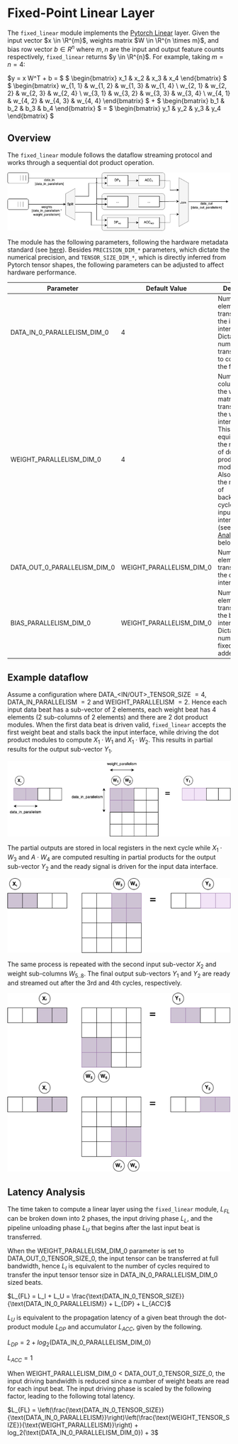 
# Fixed-Point Linear Layer

The `fixed_linear` module implements the [Pytorch Linear](https://pytorch.org/docs/stable/generated/torch.nn.Linear.html) layer. Given the input vector $x \in \R^{m}$, weights matrix $W \in \R^{n \times m}$, and bias row vector $b \in R^n$ where $m, n$ are the input and output feature counts respectively, `fixed_linear` returns $y \in \R^{n}$. For example, taking $m = n = 4$:

$y = x W^T + b = $
$ \begin{bmatrix}
x_1 & x_2 & x_3 & x_4
\end{bmatrix}  $
$ \begin{bmatrix}
w_{1, 1} & w_{1, 2} & w_{1, 3} & w_{1, 4} \\
w_{2, 1} & w_{2, 2} & w_{2, 3} & w_{2, 4} \\
w_{3, 1} & w_{3, 2} & w_{3, 3} & w_{3, 4} \\
w_{4, 1} & w_{4, 2} & w_{4, 3} & w_{4, 4}
\end{bmatrix}  $ +
$ \begin{bmatrix}
b_1 & b_2 & b_3 & b_4
\end{bmatrix}  $ = $ \begin{bmatrix}
y_1 & y_2 & y_3 & y_4
\end{bmatrix}  $

## Overview

The `fixed_linear` module follows the dataflow streaming protocol and works through a sequential dot product operation.

<p align="center">
  <img src="https://raw.githubusercontent.com/DeepWok/mase/main/docs/source/imgs/linear/fixed_linear.png" alt="img">
</p>

The module has the following parameters, following the hardware metadata standard (see [here](https://deepwok.github.io/mase/modules/chop/analysis/add_metadata.html#add-hardware-metadata-analysis-pass)). Besides `PRECISION_DIM_*` parameters, which dictate the numerical precision, and `TENSOR_SIZE_DIM_*`, which is directly inferred from Pytorch tensor shapes, the following parameters can be adjusted to affect hardware performance.

| Parameter                    	| Default Value            	| Definition                                                                                                                                                                                                                                     	|
|------------------------------	|--------------------------	|------------------------------------------------------------------------------------------------------------------------------------------------------------------------------------------------------------------------------------------------	|
| DATA_IN_0_PARALLELISM_DIM_0  	| 4                        	| Number of elements per transaction at the input interface. Dictates the number of transactions to compute the full layer.                                                                                                                      	|
| WEIGHT_PARALLELISM_DIM_0     	| 4                        	| Number of columns of the weights matrix per transaction at the weights interface. This is equivalent to the number of dot product modules. Also dictates the number of backpressure cycles on the input interface (see [Latency Analysis](#latency-analysis) below) 	|
| DATA_OUT_0_PARALLELISM_DIM_0 	| WEIGHT_PARALLELISM_DIM_0 	| Number of elements per transaction at the output interface.                                                                                                                                                                                    	|
| BIAS_PARALLELISM_DIM_0       	| WEIGHT_PARALLELISM_DIM_0 	| Number of elements per transaction at the bias interface. Dictates the number of fixed-point adders.                                                                                                                                                                                     	|

## Example dataflow

Assume a configuration where DATA_\<IN/OUT>\_TENSOR\_SIZE $= 4$, DATA\_IN\_PARALLELISM $= 2$ and WEIGHT\_PARALLELISM $= 2$. Hence each input data beat has a sub-vector of 2 elements, each weight beat has 4 elements (2 sub-columns of 2 elements) and there are 2 dot product modules. When the first data beat is driven valid, `fixed_linear` accepts the first weight beat and stalls back the input interface, while driving the dot product modules to compute $X_1 \cdot W_1$ and $X_1 \cdot W_2$. This results in partial results for the output sub-vector $Y_1$.

<p align="center">
  <img src="https://raw.githubusercontent.com/DeepWok/mase/main/docs/source/imgs/linear/matrix_multiply1.png" alt="img">
</p>

The partial outputs are stored in local registers in the next cycle while $X_1 \cdot W_3$ and $A \cdot W_4$ are computed resulting in partial products for the output sub-vector $Y_2$ and the ready signal is driven for the input data interface.

<p align="center">
  <img src="https://raw.githubusercontent.com/DeepWok/mase/main/docs/source/imgs/linear/matrix_multiply2.png" alt="img">
</p>

The same process is repeated with the second input sub-vector $X_2$ and weight sub-columns $W_{5..8}$. The final output sub-vectors $Y_1$ and $Y_2$ are ready and streamed out after the 3rd and 4th cycles, respectively.

<p align="center">
  <img src="https://raw.githubusercontent.com/DeepWok/mase/main/docs/source/imgs/linear/matrix_multiply3.png" alt="img">
</p>

## <a name="latency_analaysis"></a> Latency Analysis

The time taken to compute a linear layer using the `fixed_linear` module, $L_{FL}$ can be broken down into 2 phases, the input driving phase $L_L$, and the pipeline unloading phase $L_U$ that begins after the last input beat is transferred.

When the WEIGHT_PARALLELISM_DIM_0 parameter is set to DATA_OUT_0_TENSOR_SIZE_0, the input tensor can be transferred at full bandwidth, hence $L_I$ is equivalent to the number of cycles required to transfer the input tensor tensor size in DATA_IN_0_PARALLELISM_DIM_0 sized beats.

$L_{FL} = L_I + L_U = \frac{\text{DATA_IN_0_TENSOR_SIZE}}{\text{DATA_IN_0_PARALLELISM}} + L_{DP} + L_{ACC}$

$L_U$ is equivalent to the propagation latency of a given beat through the dot-product module $L_{DP}$ and accumulator $L_{ACC}$, given by the following.

$L_{DP} = 2 + log_2(\text{DATA_IN_0_PARALLELISM_DIM_0})$

$L_{ACC} = 1$

When ${\text{WEIGHT_PARALLELISM_DIM_0}} < \text{DATA_OUT_0_TENSOR_SIZE\_0}$, the input driving bandwidth is reduced since a number of weight beats are read for each input beat. The input driving phase is scaled by the following factor, leading to the following total latency.

$L_{FL} = \left(\frac{\text{DATA_IN_0_TENSOR_SIZE}}{\text{DATA_IN_0_PARALLELISM}}\right)\left(\frac{\text{WEIGHT_TENSOR_SIZE}}{\text{WEIGHT_PARALLELISM}}\right) + log_2(\text{DATA_IN_0_PARALLELISM_DIM_0}) + 3$